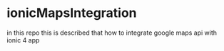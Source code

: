 # ionicMapsIntegration
in this repo this is described that how to integrate google maps api with ionic 4 app
